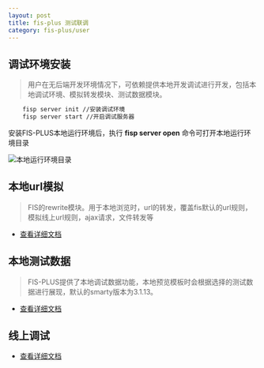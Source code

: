 ```yaml
---
layout: post
title: fis-plus 测试联调
category: fis-plus/user
---
```


## 调试环境安装

> 用户在无后端开发环境情况下，可依赖提供本地开发调试进行开发，包括本地调试环境、模拟转发模块、测试数据模块。

```bash
    fisp server init //安装调试环境
    fisp server start //开启调试服务器
```
安装FIS-PLUS本地运行环境后，执行 **fisp server open** 命令可打开本地运行环境目录

![本地运行环境目录]({{site.img}}/fis-plus/server.jpg)

## 本地url模拟

> FIS的rewrite模块。用于本地浏览时，url的转发，覆盖fis默认的url规则，模拟线上url规则，ajax请求，文件转发等

* [查看详细文档](./rewrite.html)

## 本地测试数据

> FIS-PLUS提供了本地调试数据功能，本地预览模板时会根据选择的测试数据进行展现，默认的smarty版本为3.1.13。

* [查看详细文档](./test-data.html)

## 线上调试
* [查看详细文档]()